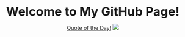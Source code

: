 <p align="center">
  <b><font size="6">Welcome to My GitHub Page!</font></b>
</p>
<p align="center">
  <a href="https://www.bing.com/search?q=Quote%20of%20the%20day" target="_blank">Quote of the Day!</a>
    <img src="https://visitcount.itsvg.in/api?id=noobaadarsh&label=Visitors&color=12&icon=2&pretty=true" />
  </a>
</p>
